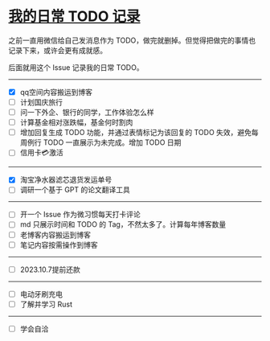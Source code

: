 # [我的日常 TODO 记录](https://github.com/zzy131250/gitblog/issues/11)

之前一直用微信给自己发消息作为 TODO，做完就删掉。但觉得把做完的事情也记录下来，或许会更有成就感。

后面就用这个 Issue 记录我的日常 TODO。

---

- [x] qq空间内容搬运到博客
- [ ] 计划国庆旅行
- [ ] 问一下外企、银行的同学，工作体验怎么样
- [ ] 计算基金相对涨跌幅，基金何时割肉
- [ ] 增加回复生成 TODO 功能，并通过表情标记为该回复的 TODO 失效，避免每周例行 TODO 一直展示为未完成。增加 TODO 日期
- [ ] 信用卡💳激活

---

- [x] 淘宝净水器滤芯退货发运单号
- [ ] 调研一个基于 GPT 的论文翻译工具

---

- [ ] 开一个 Issue 作为微习惯每天打卡评论
- [ ] md 只展示时间和 TODO 的 Tag，不然太多了。计算每年博客数量
- [ ] 老博客内容搬运到博客
- [ ] 笔记内容按需操作到博客

---

- [ ] 2023.10.7提前还款

---

- [ ] 电动牙刷充电
- [ ] 了解并学习 Rust

---

- [ ] 学会自洽